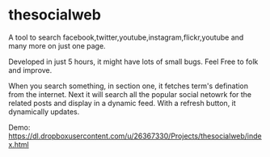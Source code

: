 thesocialweb
============

A tool to search facebook,twitter,youtube,instagram,flickr,youtube and many more on just one page.

Developed in just 5 hours, it might have lots of small bugs. Feel Free to folk and improve.

When you search something, in section one,  it fetches term's defination from the internet.
Next it will search all the popular social netowrk for the related posts and display in a dynamic feed.
With a refresh button, it dynamically updates.


Demo: https://dl.dropboxusercontent.com/u/26367330/Projects/thesocialweb/index.html



